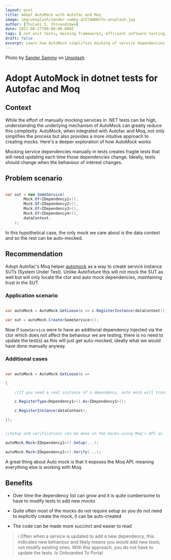 ```yaml
---
layout: post
title: Adopt AutoMock with Autofac and Moq
image: img/unsplash/sander-sammy-q7ZlbWbDnYo-unsplash.jpg
author: [Thulani S. Chivandikwa]
date: 2022-08-27T00:00:00.000Z
tags: [.net unit tests, mocking frameworks, efficient software testing]
draft: false
excerpt: Learn how AutoMock simplifies mocking of service dependencies, reduces test maintenance, and enhances test suite robustness
---
```


Photo by <a href="https://unsplash.com/@sammywilliams?utm_source=unsplash&utm_medium=referral&utm_content=creditCopyText">Sander Sammy</a> on <a href="https://unsplash.com/photos/q7ZlbWbDnYo?utm_source=unsplash&utm_medium=referral&utm_content=creditCopyText">Unsplash</a>

# Adopt AutoMock in dotnet tests for Autofac and Moq

## Context

While the effort of manually mocking services in .NET tests can be high, understanding the underlying mechanism of AutoMock can greatly reduce this complexity. AutoMock, when integrated with Autofac and Moq, not only simplifies the process but also provides a more intuitive approach to creating mocks. Here's a deeper exploration of how AutoMock works

Mocking service dependencies manually in tests creates fragile tests that will need updating each time those dependencies change. Ideally, tests should change when the behaviour of interest changes.

## Problem scenario

```csharp

var sut = new SomeService(
        Mock.Of<IDependency1>(),
        Mock.Of<IDependency2>(),
        Mock.Of<IDependency3>(),
        Mock.Of<IDependency4>(),
        dataContext,
    );

```

In this hypothetical case, the only mock we care about is the data context and so the rest can be auto-mocked.

## Recommendation

Adopt Autofac's Moq helper [automock](https://docs.autofac.org/en/latest/integration/moq.html) as a way to create service instance SUTs (System Under Test). Unlike Autofixture this will not mock the SUT as well but will only locate the ctor and auto mock dependencies, maintaining trust in the SUT.

### Application scenario

```csharp

var autoMock = AutoMock.GetLoose(c => c.RegisterInstance(dataContext));

var sut = autoMock.Create<SomeService>();

```

Now if `SomeService` were to have an additional dependency injected via the ctor which does not affect the behaviour we are testing, there is no need to update the test(s) as this will just get auto-mocked, ideally what we would have done manually anyway.

### Additional cases

```csharp

var autoMock = AutoMock.GetLoose(c =>

{

    //If you need a real instance of a dependency, auto mock will transitively mock the concrete implementation's dependencies as well

    c.RegisterType<Dependency1>().As<IDependency1>();

    c.RegisterInstance(dataContext);

});


//Setup and verifications can be done on the mocks using Moq's API as

autoMock.Mock<IDependency1>().Setup(...);

autoMock.Mock<IDependency1>().Verify(...);

```

A great thing about Auto mock is that it exposes the Moq API, meaning everything else is working with Moq.

## Benefits

- Over time the dependency list can grow and it is quite cumbersome to have to modify tests to add new mocks

- Quite often most of the mocks do not require setup so you do not need to explicitly create the mock, it can be auto-created

- The code can be made more succinct and easier to read

> ℹ Often when a service is updated to add a new dependency, this indicates new behaviour and likely means you would add new tests, not modify existing ones. With this approach, you do not have to update the tests.
Is Onboarded To Portal
